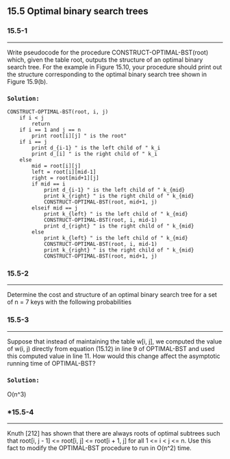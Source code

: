 ## 15.5 Optimal binary search trees

### 15.5-1
***
Write pseudocode for the procedure CONSTRUCT-OPTIMAL-BST(root) which, given the table root, outputs the structure of an optimal 
binary search tree. For the example in Figure 15.10, your procedure should print out the structure corresponding to the optimal 
binary search tree shown in Figure 15.9(b).

### `Solution:`
    CONSTRUCT-OPTIMAL-BST(root, i, j)
        if i < j
            return
        if i == 1 and j == n
            print root[i][j] " is the root"
        if i == j
            print d_{i-1} " is the left child of " k_i
            print d_[i] " is the right child of " k_i
        else
            mid = root[i][j]
            left = root[i][mid-1]
            right = root[mid+1][j]
            if mid == i
                print d_{i-1} " is the left child of " k_{mid}
                print k_{right} " is the right child of " k_{mid}
                CONSTRUCT-OPTIMAL-BST(root, mid+1, j)
            elseif mid == j
                print k_{left} " is the left child of " k_{mid}
                CONSTRUCT-OPTIMAL-BST(root, i, mid-1)
                print d_{right} " is the right child of " k_{mid}
            else
                print k_{left} " is the left child of " k_{mid}
                CONSTRUCT-OPTIMAL-BST(root, i, mid-1)
                print k_{right} " is the right child of " k_{mid}
                CONSTRUCT-OPTIMAL-BST(root, mid+1, j)

### 15.5-2
***
Determine the cost and structure of an optimal binary search tree for a set of n = 7 keys with the following probabilities

### 15.5-3
***
Suppose that instead of maintaining the table w[i, j], we computed the value of w(i, j) directly from equation (15.12) in line 9 
of OPTIMAL-BST and used this computed value in line 11. How would this change affect the asymptotic running time of OPTIMAL-BST?

### `Solution:`
O(n^3)

### *15.5-4
***
Knuth [212] has shown that there are always roots of optimal subtrees such that root[i, j - 1] <= root[i, j] <= root[i + 1, j] for 
all 1 <= i < j <= n. Use this fact to modify the OPTIMAL-BST procedure to run in O(n^2) time.
